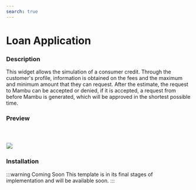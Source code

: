 ```yaml
---
search: true
---
```


# Loan Application

### Description
This widget allows the simulation of a consumer credit. Through the customer's profile, information is obtained on the fees and the maximum and minimum amount that they can request. After the estimate, the request to Mambu can be accepted or denied, if it is accepted, a request from before Mambu is generated, which will be approved in the shortest possible time.

### Preview
<img src="/assets/img/dynamic/experiences/retail/loan-application-with-data.jpg" style="border: 1px solid #EEE; margin-top: 40px; max-width:600px;">


### Installation

:::warning Coming Soon
This template is in its final stages of implementation and will be available soon.
:::